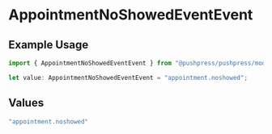 # AppointmentNoShowedEventEvent

## Example Usage

```typescript
import { AppointmentNoShowedEventEvent } from "@pushpress/pushpress/models/webhooks";

let value: AppointmentNoShowedEventEvent = "appointment.noshowed";
```

## Values

```typescript
"appointment.noshowed"
```